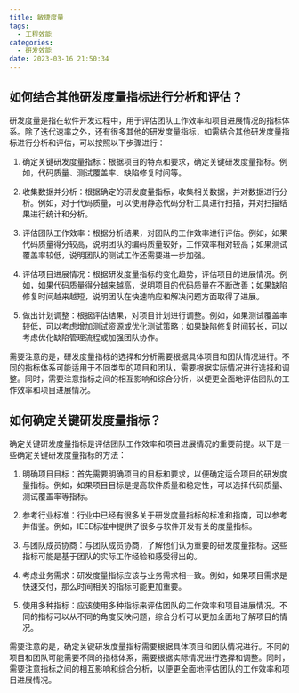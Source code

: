 ```yaml
---
title: 敏捷度量
tags:
  - 工程效能
categories:
  - 研发效能
date: 2023-03-16 21:50:34
---
```


## 如何结合其他研发度量指标进行分析和评估？
研发度量是指在软件开发过程中，用于评估团队工作效率和项目进展情况的指标体系。除了迭代速率之外，还有很多其他的研发度量指标，如需结合其他研发度量指标进行分析和评估，可以按照以下步骤进行：

1. 确定关键研发度量指标：根据项目的特点和要求，确定关键研发度量指标。例如，代码质量、测试覆盖率、缺陷修复时间等。

2. 收集数据并分析：根据确定的研发度量指标，收集相关数据，并对数据进行分析。例如，对于代码质量，可以使用静态代码分析工具进行扫描，并对扫描结果进行统计和分析。

3. 评估团队工作效率：根据分析结果，对团队的工作效率进行评估。例如，如果代码质量得分较高，说明团队的编码质量较好，工作效率相对较高；如果测试覆盖率较低，说明团队的测试工作还需要进一步加强。

4. 评估项目进展情况：根据研发度量指标的变化趋势，评估项目的进展情况。例如，如果代码质量得分越来越高，说明项目的代码质量在不断改善；如果缺陷修复时间越来越短，说明团队在快速响应和解决问题方面取得了进展。

5. 做出计划调整：根据评估结果，对项目计划进行调整。例如，如果测试覆盖率较低，可以考虑增加测试资源或优化测试策略；如果缺陷修复时间较长，可以考虑优化缺陷管理流程或加强团队协作。

需要注意的是，研发度量指标的选择和分析需要根据具体项目和团队情况进行。不同的指标体系可能适用于不同类型的项目和团队，需要根据实际情况进行选择和调整。同时，需要注意指标之间的相互影响和综合分析，以便更全面地评估团队的工作效率和项目进展情况。

## 如何确定关键研发度量指标？
确定关键研发度量指标是评估团队工作效率和项目进展情况的重要前提。以下是一些确定关键研发度量指标的方法：

1. 明确项目目标：首先需要明确项目的目标和要求，以便确定适合项目的研发度量指标。例如，如果项目目标是提高软件质量和稳定性，可以选择代码质量、测试覆盖率等指标。

2. 参考行业标准：行业中已经有很多关于研发度量指标的标准和指南，可以参考并借鉴。例如，IEEE标准中提供了很多与软件开发有关的度量指标。

3. 与团队成员协商：与团队成员协商，了解他们认为重要的研发度量指标。这些指标可能是基于团队的实际工作经验和感受得出的。

4. 考虑业务需求：研发度量指标应该与业务需求相一致。例如，如果项目需求是快速交付，那么时间相关的指标可能更加重要。

5. 使用多种指标：应该使用多种指标来评估团队的工作效率和项目进展情况。不同的指标可以从不同的角度反映问题，综合分析可以更加全面地了解项目的情况。

需要注意的是，确定关键研发度量指标需要根据具体项目和团队情况进行。不同的项目和团队可能需要不同的指标体系，需要根据实际情况进行选择和调整。同时，需要注意指标之间的相互影响和综合分析，以便更全面地评估团队的工作效率和项目进展情况。